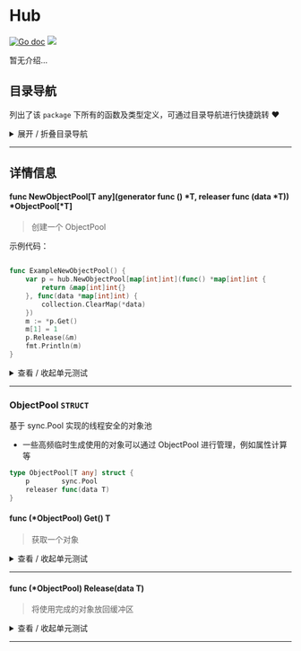 # Hub

[![Go doc](https://img.shields.io/badge/go.dev-reference-brightgreen?logo=go&logoColor=white&style=flat)](https://pkg.go.dev/github.com/kercylan98/minotaur)
![](https://img.shields.io/badge/Email-kercylan@gmail.com-green.svg?style=flat)

暂无介绍...


## 目录导航
列出了该 `package` 下所有的函数及类型定义，可通过目录导航进行快捷跳转 ❤️
<details>
<summary>展开 / 折叠目录导航</summary>


> 包级函数定义

|函数名称|描述
|:--|:--
|[NewObjectPool](#NewObjectPool)|创建一个 ObjectPool


> 类型定义

|类型|名称|描述
|:--|:--|:--
|`STRUCT`|[ObjectPool](#struct_ObjectPool)|基于 sync.Pool 实现的线程安全的对象池

</details>


***
## 详情信息
#### func NewObjectPool\[T any\](generator func ()  *T, releaser func (data *T)) *ObjectPool[*T]
<span id="NewObjectPool"></span>
> 创建一个 ObjectPool

示例代码：
```go

func ExampleNewObjectPool() {
	var p = hub.NewObjectPool[map[int]int](func() *map[int]int {
		return &map[int]int{}
	}, func(data *map[int]int) {
		collection.ClearMap(*data)
	})
	m := *p.Get()
	m[1] = 1
	p.Release(&m)
	fmt.Println(m)
}

```

<details>
<summary>查看 / 收起单元测试</summary>


```go

func TestNewObjectPool(t *testing.T) {
	var cases = []struct {
		name        string
		generator   func() *map[string]int
		releaser    func(data *map[string]int)
		shouldPanic bool
	}{{name: "TestNewObjectPool_NilGenerator", generator: nil, releaser: func(data *map[string]int) {
	}, shouldPanic: true}, {name: "TestNewObjectPool_NilReleaser", generator: func() *map[string]int {
		return &map[string]int{}
	}, releaser: nil, shouldPanic: true}, {name: "TestNewObjectPool_NilGeneratorAndReleaser", generator: nil, releaser: nil, shouldPanic: true}, {name: "TestNewObjectPool_Normal", generator: func() *map[string]int {
		return &map[string]int{}
	}, releaser: func(data *map[string]int) {
	}, shouldPanic: false}}
	for _, c := range cases {
		t.Run(c.name, func(t *testing.T) {
			defer func() {
				if err := recover(); c.shouldPanic && err == nil {
					t.Error("TestNewObjectPool should panic")
				}
			}()
			_ = hub.NewObjectPool[map[string]int](c.generator, c.releaser)
		})
	}
}

```


</details>


***
<span id="struct_ObjectPool"></span>
### ObjectPool `STRUCT`
基于 sync.Pool 实现的线程安全的对象池
  - 一些高频临时生成使用的对象可以通过 ObjectPool 进行管理，例如属性计算等
```go
type ObjectPool[T any] struct {
	p        sync.Pool
	releaser func(data T)
}
```
#### func (*ObjectPool) Get()  T
> 获取一个对象
<details>
<summary>查看 / 收起单元测试</summary>


```go

func TestObjectPool_Get(t *testing.T) {
	var cases = []struct {
		name      string
		generator func() *map[string]int
		releaser  func(data *map[string]int)
	}{{name: "TestObjectPool_Get_Normal", generator: func() *map[string]int {
		return &map[string]int{}
	}, releaser: func(data *map[string]int) {
		for k := range *data {
			delete(*data, k)
		}
	}}}
	for _, c := range cases {
		t.Run(c.name, func(t *testing.T) {
			pool := hub.NewObjectPool[map[string]int](c.generator, c.releaser)
			if actual := pool.Get(); len(*actual) != 0 {
				t.Error("TestObjectPool_Get failed")
			}
		})
	}
}

```


</details>


***
#### func (*ObjectPool) Release(data T)
> 将使用完成的对象放回缓冲区
<details>
<summary>查看 / 收起单元测试</summary>


```go

func TestObjectPool_Release(t *testing.T) {
	var cases = []struct {
		name      string
		generator func() *map[string]int
		releaser  func(data *map[string]int)
	}{{name: "TestObjectPool_Release_Normal", generator: func() *map[string]int {
		return &map[string]int{}
	}, releaser: func(data *map[string]int) {
		for k := range *data {
			delete(*data, k)
		}
	}}}
	for _, c := range cases {
		t.Run(c.name, func(t *testing.T) {
			pool := hub.NewObjectPool[map[string]int](c.generator, c.releaser)
			msg := pool.Get()
			m := *msg
			m["test"] = 1
			pool.Release(msg)
			if len(m) != 0 {
				t.Error("TestObjectPool_Release failed")
			}
		})
	}
}

```


</details>


***
